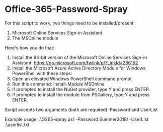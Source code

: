 # Office-365-Password-Spray

For this script to work, two things need to be installed/present:

1) Microsoft Online Services Sign-in Assistant
2) The MSOnline module

Here's how you do that:

1. Install the 64-bit version of the Microsoft Online Services Sign-in Assistant: https://go.microsoft.com/fwlink/p/?LinkId=286152
2. Install the Microsoft Azure Active Directory Module for Windows PowerShell with these steps:
3. Open an elevated Windows PowerShell command prompt
4. Run this command: Install-Module MSOnline
5. If prompted to install the NuGet provider, type Y and press ENTER.
6. If prompted to install the module from PSGallery, type Y and press ENTER.

Script accepts two arguments (both are required): Password and UserList

Example usage: .\O365-spray.ps1 -Password Summer2018! -UserList .\userlist.txt

